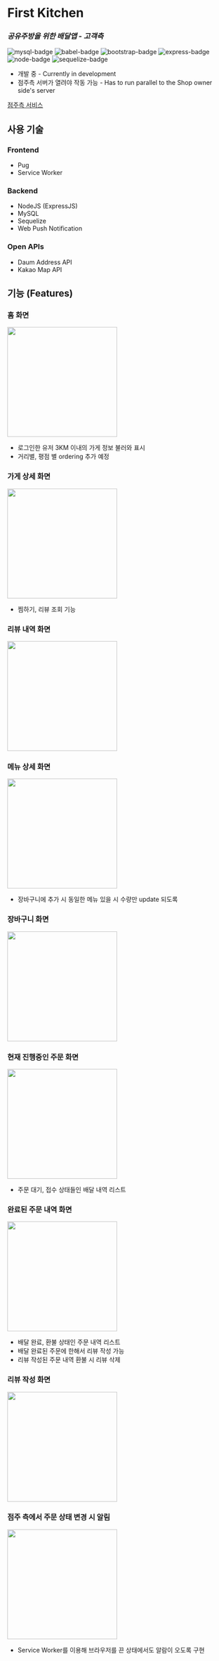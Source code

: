 # First Kitchen
### _공유주방을 위한 배달앱 - 고객측_

![mysql-badge](https://img.shields.io/badge/MySQL-005C84?style=for-the-badge&logo=mysql&logoColor=white) ![babel-badge](https://img.shields.io/badge/Babel-F9DC3E?style=for-the-badge&logo=babel&logoColor=white) ![bootstrap-badge](	https://img.shields.io/badge/Bootstrap-563D7C?style=for-the-badge&logo=bootstrap&logoColor=white) ![express-badge](https://img.shields.io/badge/Express.js-000000?style=for-the-badge&logo=express&logoColor=white) ![node-badge](https://img.shields.io/badge/Node.js-339933?style=for-the-badge&logo=nodedotjs&logoColor=white) ![sequelize-badge](https://img.shields.io/badge/Sequelize-52B0E7?style=for-the-badge&logo=Sequelize&logoColor=white) 

- 개발 중 - Currently in development
- 점주측 서버가 열려야 작동 가능 - Has to run parallel to the Shop owner side's server

[점주측 서비스](https://github.com/jungjaechoi/firstKitchen_back)


## 사용 기술
### Frontend
- Pug
- Service Worker
### Backend
- NodeJS (ExpressJS)
- MySQL
- Sequelize
- Web Push Notification
### Open APIs
- Daum Address API
- Kakao Map API


## 기능 (Features)
### 홈 화면
<img src="https://user-images.githubusercontent.com/42465137/167795466-dc2df987-597f-4329-85a5-81c42fd4956c.png" width="250"/>

- 로그인한 유저 3KM 이내의 가게 정보 불러와 표시
- 거리별, 평점 별 ordering 추가 예정

### 가게 상세 화면
<img src="https://user-images.githubusercontent.com/42465137/167795911-222a8282-b955-4f7e-8693-ddcd3adb8c8a.png" width="250"/>

- 찜하기, 리뷰 조회 기능

### 리뷰 내역 화면
<img src="https://user-images.githubusercontent.com/42465137/167796092-bace4385-d655-4f27-b103-601b1b452b4e.png" width="250"/>

### 메뉴 상세 화면
<img src="https://user-images.githubusercontent.com/42465137/167796288-b1f8656e-700f-4320-affc-29485241e208.png" width="250"/>

- 장바구니에 추가 시 동일한 메뉴 있을 시 수량만 update 되도록

### 장바구니 화면
<img src="https://user-images.githubusercontent.com/42465137/167796468-fae28001-a275-4c27-b7be-e2e8edb54659.png" width="250"/>

### 현재 진행중인 주문 화면
<img src="https://user-images.githubusercontent.com/42465137/167796542-59e60d31-c8a5-46f5-bdc2-59ea1bf661a6.png" width="250"/>

- 주문 대기, 접수 상태들인 배달 내역 리스트

### 완료된 주문 내역 화면
<img src="https://user-images.githubusercontent.com/42465137/167796672-de72f84f-2cb8-4c66-a6ea-349a3adb1e83.png" width="250"/>

- 배달 완료, 환불 상태인 주문 내역 리스트
- 배달 완료된 주문에 한해서 리뷰 작성 가능
- 리뷰 작성된 주문 내역 환불 시 리뷰 삭제

### 리뷰 작성 화면
<img src="https://user-images.githubusercontent.com/42465137/167797209-c3251394-362d-4bde-9b25-96ba4e70f10e.png" width="250"/>

### 점주 측에서 주문 상태 변경 시 알림
<img src="https://user-images.githubusercontent.com/42465137/167796852-538edce2-bb50-4d9d-a97e-f957852ca8b2.png" width="250"/>

- Service Worker를 이용해 브라우저를 끈 상태에서도 알람이 오도록 구현


